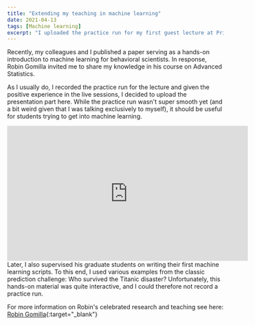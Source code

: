```yaml
---
title: "Extending my teaching in machine learning"
date: 2021-04-13
tags: [Machine learning]
excerpt: "I uploaded the practice run for my first guest lecture at Princeton."
---
```


Recently, my colleagues and I published a paper serving as a hands-on introduction to machine learning for behavioral scientists. In response, Robin Gomilla invited me to share my knowledge in his course on Advanced Statistics. 

As I usually do, I recorded the practice run for the lecture and given the positive experience in the live sessions, I decided to upload the presentation part here. While the practice run wasn't super smooth yet (and a bit weird given that I was talking exclusively to myself), it should be useful for students trying to get into machine learning. 

<iframe width="560" height="315" src="https://www.youtube.com/embed/6WKTs_ALDtw" frameborder="0" allow="autoplay; encrypted-media" allowfullscreen></iframe>

<br>
Later, I also supervised his graduate students on writing their first machine learning scripts. To this end, I used various examples from the classic prediction challenge: Who survived the Titanic disaster? Unfortunately, this hands-on material was quite interactive, and I could therefore not record a practice run.

For more information on Robin's celebrated research and teaching see here: [Robin Gomilla](https://www.robingomila.com/){:target="_blank"}